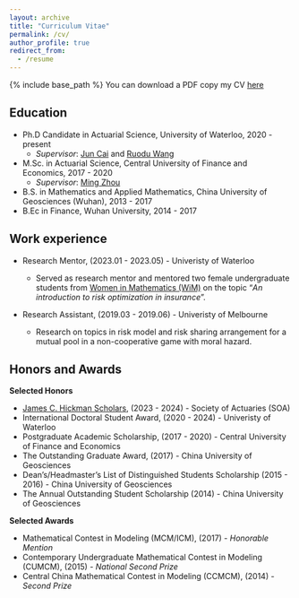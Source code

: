 ```yaml
---
layout: archive
title: "Curriculum Vitae"
permalink: /cv/
author_profile: true
redirect_from:
  - /resume
---
```


{% include base_path %}
You can download a PDF copy my CV [here](http://zhanyij.github.io/files/Zhanyi_Jiao_CV.pdf)

<h2>Education</h2>

* Ph.D Candidate in Actuarial Science, University of Waterloo, 2020 - present
  * <i>Supervisor</i>: [Jun Cai](https://sas.uwaterloo.ca/~jcai/) and [Ruodu Wang](https://sas.uwaterloo.ca/~wang/index.html)
* M.Sc. in Actuarial Science, Central University of Finance and Economics, 2017 - 2020
  * <i>Supervisor</i>: [Ming Zhou](http://stat.ruc.edu.cn/Home/People/Faculty/40dfbd0a8c4f4a7a889f0b761efc8b99.htm)
* B.S. in Mathematics and Applied Mathematics, China University of Geosciences (Wuhan), 2013 - 2017
* B.Ec in Finance, Wuhan University, 2014 - 2017

<h2>Work experience</h2>

* Research Mentor, (2023.01 - 2023.05) - Univeristy of Waterloo
  * Served as research mentor and mentored two female undergraduate students from [Women in Mathematics (WiM)](https://uwaterloo.ca/women-in-mathematics/) on the topic “<i>An introduction to risk optimization in insurance</i>”.

* Research Assistant, (2019.03 - 2019.06) - Univeristy of Melbourne
  * Research on topics in risk model and risk sharing arrangement for a mutual pool in a non-cooperative game with moral hazard.
  
<h2>Honors and Awards</h2>


<b>Selected Honors</b>
* [James C. Hickman Scholars](https://www.soa.org/resources/announcements/press-releases/2023/2023-hickman-scholars/),  (2023 - 2024) - Society of Actuaries (SOA)
* International Doctoral Student Award, (2020 - 2024) - Univeristy of Waterloo
* Postgraduate Academic Scholarship, (2017 - 2020) - Central University of Finance and Economics
* The Outstanding Graduate Award, (2017) - China University of Geosciences
* Dean’s/Headmaster’s List of Distinguished Students Scholarship (2015 - 2016) - China University of Geosciences
* The Annual Outstanding Student Scholarship (2014) - China University of Geosciences
  
<b>Selected Awards</b>
* Mathematical Contest in Modeling (MCM/ICM), (2017) - <i>Honorable Mention</i>
* Contemporary Undergraduate Mathematical Contest in Modeling (CUMCM), (2015) - <i>National Second Prize</i>
* Central China Mathematical Contest in Modeling (CCMCM), (2014) - <i>Second Prize</i>


